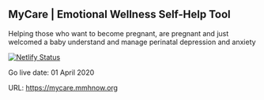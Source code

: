 ## MyCare | Emotional Wellness Self-Help Tool ##

Helping those who want to become pregnant, are pregnant and just welcomed a baby understand and manage perinatal depression and anxiety

[![Netlify Status](https://api.netlify.com/api/v1/badges/c038c64b-cac1-45f6-92a1-912f853d5f5d/deploy-status)](https://app.netlify.com/sites/momsapp/deploys)

Go live date: 01 April 2020

URL: https://mycare.mmhnow.org
